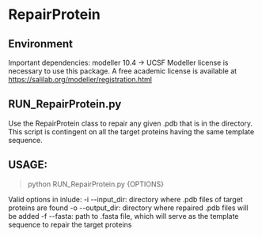 # RepairProtein

## Environment 
Important dependencies:
	modeller 10.4 -> UCSF Modeller license is necessary to use this package. A free academic license is available at https://salilab.org/modeller/registration.html 


## RUN_RepairProtein.py 
Use the RepairProtein class to repair any given .pdb that is in the directory. 
This script is contingent on all the target proteins having the same template sequence. 

USAGE:
------
>python RUN_RepairProtein.py {OPTIONS}

Valid options in inlude:
    -i --input_dir: directory where .pdb files of target proteins are found
    -o --output_dir: directory where repaired .pdb files will be added
    -f --fasta: path to .fasta file, which will serve as the template sequence to repair the target proteins



